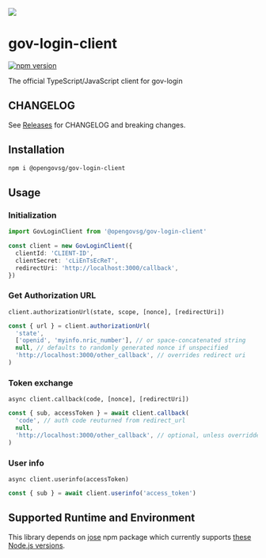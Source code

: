 ![](sgid-logo.png)

# gov-login-client

[![npm version](https://badge.fury.io/js/@opengovsg%2Fsgid-client.svg)](https://badge.fury.io/js/@opengovsg%2Fgov-login-client)

The official TypeScript/JavaScript client for gov-login

## CHANGELOG

See [Releases](https://github.com/opengovsg/gov-login-client/releases) for CHANGELOG and breaking changes.

## Installation

```bash
npm i @opengovsg/gov-login-client
```

## Usage

### Initialization

```typescript
import GovLoginClient from '@opengovsg/gov-login-client'

const client = new GovLoginClient({
  clientId: 'CLIENT-ID',
  clientSecret: 'cLiEnTsEcReT',
  redirectUri: 'http://localhost:3000/callback',
})
```

### Get Authorization URL

`client.authorizationUrl(state, scope, [nonce], [redirectUri])`

```typescript
const { url } = client.authorizationUrl(
  'state',
  ['openid', 'myinfo.nric_number'], // or space-concatenated string
  null, // defaults to randomly generated nonce if unspecified
  'http://localhost:3000/other_callback', // overrides redirect uri
)
```

### Token exchange

`async client.callback(code, [nonce], [redirectUri])`

```typescript
const { sub, accessToken } = await client.callback(
  'code', // auth code reuturned from redirect_url
  null,
  'http://localhost:3000/other_callback', // optional, unless overridden
)
```

### User info

`async client.userinfo(accessToken)`

```typescript
const { sub } = await client.userinfo('access_token')
```

## Supported Runtime and Environment

This library depends on [jose](https://www.npmjs.com/package/jose) npm package which currently supports [these Node.js versions](https://github.com/panva/jose/issues/262).
